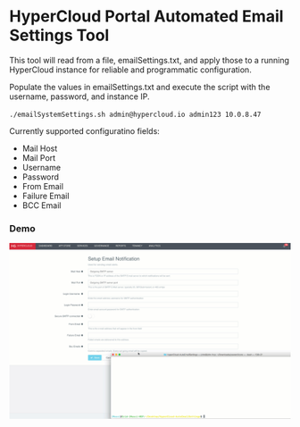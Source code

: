 # HyperCloud Portal Automated Email Settings Tool

This tool will read from a file, emailSettings.txt, and apply those to a running HyperCloud instance for reliable and programmatic configuration. 

Populate the values in emailSettings.txt and execute the script with the username, password, and instance IP. 

`./emailSystemSettings.sh admin@hypercloud.io admin123 10.0.8.47`

Currently supported configuratino fields:

* Mail Host
* Mail Port
* Username
* Password
* From Email
* Failure Email
* BCC Email

### Demo

![demo video](https://github.com/mascij/HyperCloud-AutoEmailSettings/blob/master/demo.gif)
